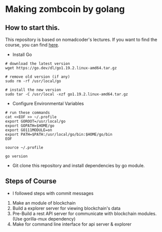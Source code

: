 # Making zombcoin by golang

## How to start this.  

This repository is based on nomadcoder's lectures. If you want to find the course, you can find [here](https://nomadcoders.co/nomadcoin).  
   
- Install Go
  
```
# download the latest version
wget https://go.dev/dl/go1.19.2.linux-amd64.tar.gz

# remove old version (if any)
sudo rm -rf /usr/local/go

# install the new version
sudo tar -C /usr/local -xzf go1.19.2.linux-amd64.tar.gz
```
  
- Configure Environmental Variables
  
```
# run these commands
cat <<EOF >> ~/.profile
export GOROOT=/usr/local/go
export GOPATH=$HOME/go
export GO111MODULE=on
export PATH=$PATH:/usr/local/go/bin:$HOME/go/bin
EOF

source ~/.profile

go version
```
  
- Git clone this repository and install dependencies by go module.  

## Steps of Course  
- I followed steps with commit messages  

1. Make an module of blockchain
2. Build a explorer server for viewing blockchain's data
3. Pre-Build a rest API server for communicate with blockchain modules. (Use gorilla-mux dependency)
4. Make for command line interface for api server & explorer
